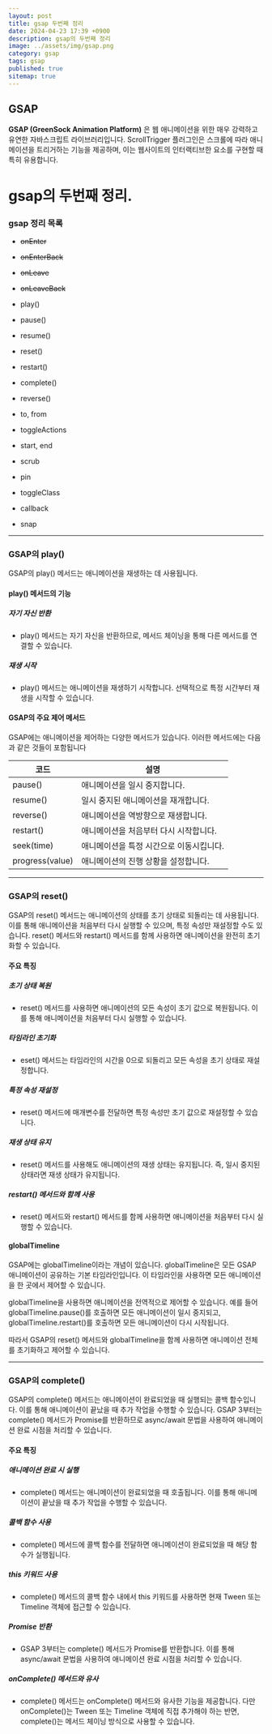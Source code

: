 ```yaml
---
layout: post
title: gsap 두번째 정리
date: 2024-04-23 17:39 +0900
description: gsap의 두번째 정리
image: ../assets/img/gsap.png
category: gsap
tags: gsap
published: true
sitemap: true
---
```


## __GSAP__<br/>
__GSAP (GreenSock Animation Platform)__ 은 웹 애니메이션을 위한 매우 강력하고 유연한 자바스크립트 라이브러리입니다. ScrollTrigger 플러그인은 스크롤에 따라 애니메이션을 트리거하는 기능을 제공하며, 이는 웹사이트의 인터랙티브한 요소를 구현할 때 특히 유용합니다.<br/>

# gsap의 두번째 정리.
### gsap 정리 목록
* ~~onEnter~~ <br/>
* ~~onEnterBack~~ <br/>
* ~~onLeave~~ <br/>
* ~~onLeaveBack~~ <br/>

* play() <br/>
* pause() <br/>
* resume() <br/>
* reset() <br/>
* restart() <br/>
* complete() <br/>
* reverse() <br/>

* to, from <br/>
* toggleActions <br/>
* start, end <br/>
* scrub <br/>
* pin <br/>
* toggleClass <br/>
* callback <br/>
* snap <br/>

---
### __GSAP의 play()__ <br/>
GSAP의 play() 메서드는 애니메이션을 재생하는 데 사용됩니다.<br/>

#### __play() 메서드의 기능__ <br/>

##### __자기 자신 반환__ <br/>
* play() 메서드는 자기 자신을 반환하므로, 메서드 체이닝을 통해 다른 메서드를 연결할 수 있습니다.<br/>

##### __재생 시작__ <br/>
*  play() 메서드는 애니메이션을 재생하기 시작합니다. 선택적으로 특정 시간부터 재생을 시작할 수 있습니다.<br/>

#### __GSAP의 주요 제어 메서드__ <br/>
GSAP에는 애니메이션을 제어하는 다양한 메서드가 있습니다. 이러한 메서드에는 다음과 같은 것들이 포함됩니다 <br/>

|코드|설명|
|---|---|
|pause()|애니메이션을 일시 중지합니다.|
|resume()|일시 중지된 애니메이션을 재개합니다.|
|reverse()|애니메이션을 역방향으로 재생합니다.|
|restart()|애니메이션을 처음부터 다시 시작합니다.|
|seek(time)|애니메이션을 특정 시간으로 이동시킵니다.|
|progress(value)|애니메이션의 진행 상황을 설정합니다.|

---
### __GSAP의 reset()__ <br/>
GSAP의 reset() 메서드는 애니메이션의 상태를 초기 상태로 되돌리는 데 사용됩니다. 이를 통해 애니메이션을 처음부터 다시 실행할 수 있으며, 특정 속성만 재설정할 수도 있습니다. reset() 메서드와 restart() 메서드를 함께 사용하면 애니메이션을 완전히 초기화할 수 있습니다. <br/>

#### __주요 특징__ <br/>

##### __초기 상태 복원__ <br/>
* reset() 메서드를 사용하면 애니메이션의 모든 속성이 초기 값으로 복원됩니다. 이를 통해 애니메이션을 처음부터 다시 실행할 수 있습니다. <br/>

##### __타임라인 초기화__ <br/>
* eset() 메서드는 타임라인의 시간을 0으로 되돌리고 모든 속성을 초기 상태로 재설정합니다. <br/>

##### __특정 속성 재설정__ <br/>
*  reset() 메서드에 매개변수를 전달하면 특정 속성만 초기 값으로 재설정할 수 있습니다. <br/>

##### __재생 상태 유지__ <br/>
* reset() 메서드를 사용해도 애니메이션의 재생 상태는 유지됩니다. 즉, 일시 중지된 상태라면 재생 상태가 유지됩니다. <br/>

##### __restart() 메서드와 함께 사용__ <br/>
* reset() 메서드와 restart() 메서드를 함께 사용하면 애니메이션을 처음부터 다시 실행할 수 있습니다.  <br/>

#### __globalTimeline__ <br/>
GSAP에는 globalTimeline이라는 개념이 있습니다. globalTimeline은 모든 GSAP 애니메이션이 공유하는 기본 타임라인입니다. 이 타임라인을 사용하면 모든 애니메이션을 한 곳에서 제어할 수 있습니다.<br/>

globalTimeline을 사용하면 애니메이션을 전역적으로 제어할 수 있습니다. 예를 들어 globalTimeline.pause()를 호출하면 모든 애니메이션이 일시 중지되고, globalTimeline.restart()를 호출하면 모든 애니메이션이 다시 시작됩니다.<br/>

따라서 GSAP의 reset() 메서드와 globalTimeline을 함께 사용하면 애니메이션 전체를 초기화하고 제어할 수 있습니다.<br/>

---
### __GSAP의 complete()__ <br/>
GSAP의 complete() 메서드는 애니메이션이 완료되었을 때 실행되는 콜백 함수입니다. 이를 통해 애니메이션이 끝났을 때 추가 작업을 수행할 수 있습니다. GSAP 3부터는 complete() 메서드가 Promise를 반환하므로 async/await 문법을 사용하여 애니메이션 완료 시점을 처리할 수 있습니다. <br/>

#### __주요 특징__ <br/>

##### __애니메이션 완료 시 실행__ <br/>
* complete() 메서드는 애니메이션이 완료되었을 때 호출됩니다. 이를 통해 애니메이션이 끝났을 때 추가 작업을 수행할 수 있습니다. <br/>

##### __콜백 함수 사용__ <br/>
* complete() 메서드에 콜백 함수를 전달하면 애니메이션이 완료되었을 때 해당 함수가 실행됩니다. <br/>

##### __this 키워드 사용__ <br/>
*  complete() 메서드의 콜백 함수 내에서 this 키워드를 사용하면 현재 Tween 또는 Timeline 객체에 접근할 수 있습니다. <br/>

##### __Promise 반환__ <br/>
* GSAP 3부터는 complete() 메서드가 Promise를 반환합니다. 이를 통해 async/await 문법을 사용하여 애니메이션 완료 시점을 처리할 수 있습니다.  <br/>

##### __onComplete() 메서드와 유사__ <br/>
* complete() 메서드는 onComplete() 메서드와 유사한 기능을 제공합니다. 다만 onComplete()는 Tween 또는 Timeline 객체에 직접 추가해야 하는 반면, complete()는 메서드 체이닝 방식으로 사용할 수 있습니다.  <br/>